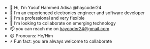 - 👋 Hi, I’m Yusuf Hammed Adisa @haycoder24
- 👀 I’m an experienced electronics engineer and software developer 
- 🌱 I’m a professional and very flexible
- 💞️ I’m looking to collaborate on emerging technology
- 📫 you can reach me on haycoder24@gmail.com
- 😄 Pronouns: He/Him
- ⚡ Fun fact: you are always welcome to collaborate

<!---
haycoder24/haycoder24 is a ✨ special ✨ repository because its `README.md` (this file) appears on your GitHub profile.
You can click the Preview link to take a look at your changes.
--->
